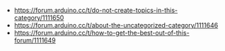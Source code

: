 - https://forum.arduino.cc/t/do-not-create-topics-in-this-category/1111650
- https://forum.arduino.cc/t/about-the-uncategorized-category/1111646
- https://forum.arduino.cc/t/how-to-get-the-best-out-of-this-forum/1111649
